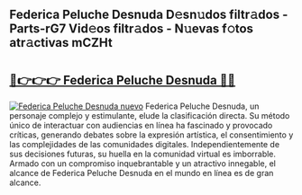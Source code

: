 ## Federica Peluche Desnuda D𝚎sn𝚞dos filtr𝚊dos - Parts-rG7 Vid𝚎os filtr𝚊dos - N𝚞evas f𝚘tos atr𝚊ctivas mCZHt

# <h2><a href="http://mb1r0x.tromn.icu/?c=Federica+Peluche+Desnuda">🔗👉👉👉 Federica Peluche Desnuda 🔗🔗</a></h2>

[![Federica Peluche Desnuda nuevo](https://i.imgur.com/pEAQMta.gif)](http://mb1r0x.tromn.icu/?c=Federica+Peluche+Desnuda)
Federica Peluche Desnuda, un personaje complejo y estimulante, elude la clasificación directa. Su método único de interactuar con audiencias en línea ha fascinado y provocado críticas, generando debates sobre la expresión artística, el consentimiento y las complejidades de las comunidades digitales. Independientemente de sus decisiones futuras, su huella en la comunidad virtual es imborrable. Armado con un compromiso inquebrantable y un atractivo innegable, el alcance de Federica Peluche Desnuda en el mundo en línea es de gran alcance.
